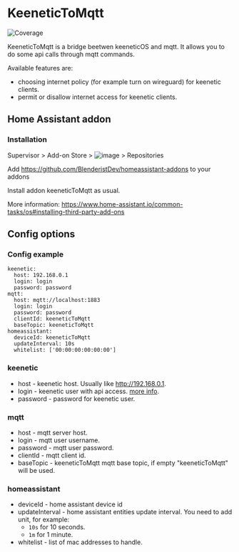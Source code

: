 # KeeneticToMqtt
![Coverage](https://img.shields.io/badge/Coverage-85.9%25-brightgreen)

KeeneticToMqtt is a bridge beetwen keeneticOS and mqtt. It allows you to do some api calls through mqtt commands.

Available features are:
- choosing internet policy (for example turn on wireguard) for keenetic clients.
- permit or disallow internet access for keenetic clients.

## <a name="home_assistant_addon"></a>Home Assistant addon
### <a name="home_assistant_addon_installation"></a> Installation

Supervisor > Add-on Store > ![image](https://user-images.githubusercontent.com/45158965/126977982-fc0a743c-68d9-4034-99aa-28011a3431ab.png) > Repositories

Add https://github.com/BlenderistDev/homeassistant-addons to your addons

Install addon keeneticToMqtt as usual.

More information: https://www.home-assistant.io/common-tasks/os#installing-third-party-add-ons

## Config options

### Config example
```
keenetic:
  host: 192.168.0.1
  login: login
  password: password
mqtt:
  host: mqtt://localhost:1883
  login: login
  password: password
  clientId: keeneticToMqtt
  baseTopic: keeneticToMqtt
homeassistant:
  deviceId: keeneticToMqtt
  updateInterval: 10s
  whitelist: ['00:00:00:00:00:00']
```
### keenetic
- host - keenetic host. Usually like http://192.168.0.1.
- login - keenetic user with api access. [more info](https://help.keenetic.com/hc/en-us/articles/360015786580-How-to-regain-access-to-the-web-interface).
- password - password for keenetic user.
  
### mqtt
- host - mqtt server host.
- login - mqtt user username.
- password - mqtt user password.
- clientId - mqtt client id.
- baseTopic - keeneticToMqtt mqtt base topic, if empty "keeneticToMqtt" will be used.

### homeassistant
- deviceId - home assistant device id
- updateInterval - home assistant entities update interval. You need to add unit, for example:
  - `10s` for 10 seconds.
  - `1m` for 1 minute.
- whitelist - list of mac addresses to handle.
